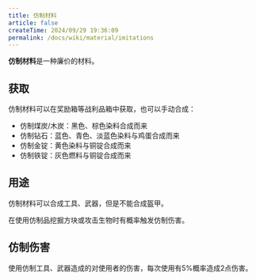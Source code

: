 ```yaml
---
title: 仿制材料
article: false
createTime: 2024/09/29 19:36:09
permalink: /docs/wiki/material/imitations
---
```

**仿制材料**是一种廉价的材料。

## 获取
仿制材料可以在奖励箱等战利品箱中获取，也可以手动合成：

- 仿制煤炭/木炭：黑色、棕色染料合成而来
- 仿制钻石：蓝色、青色、淡蓝色染料与鸡蛋合成而来
- 仿制金锭：黄色染料与铜锭合成而来
- 仿制铁锭：灰色燃料与铜锭合成而来

## 用途
仿制材料可以合成工具、武器，但是不能合成盔甲。

在使用仿制品挖掘方块或攻击生物时有概率触发仿制伤害。

## 仿制伤害
使用仿制工具、武器造成的对使用者的伤害，每次使用有5%概率造成2点伤害。